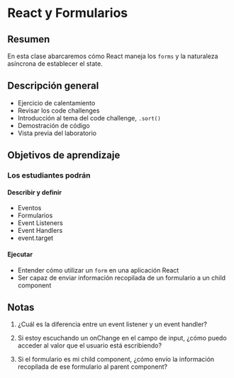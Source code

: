 # React y Formularios

## Resumen

En esta clase abarcaremos cómo React maneja los `forms` y la naturaleza asíncrona de establecer el state.

## Descripción general

- Ejercicio de calentamiento
- Revisar los code challenges
- Introducción al tema del code challenge, `.sort()`
- Demostración de código
- Vista previa del laboratorio

## Objetivos de aprendizaje

### Los estudiantes podrán

#### Describir y definir

- Eventos
- Formularios
- Event Listeners
- Event Handlers
- event.target

#### Ejecutar

- Entender cómo utilizar un `form` en una aplicación React
- Ser capaz de enviar información recopilada de un formulario a un child component

## Notas

1. ¿Cuál es la diferencia entre un event listener y un event handler?

1. Si estoy escuchando un onChange en el campo de input, ¿cómo puedo acceder al valor que el usuario está escribiendo?

1. Si el formulario es mi child component, ¿cómo envío la información recopilada de ese formulario al parent component?